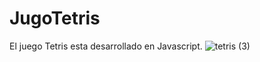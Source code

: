 # JugoTetris
El juego Tetris esta desarrollado en Javascript.
![tetris (3)](https://user-images.githubusercontent.com/67648870/136981943-2c3c8b6a-4618-42c7-b4de-afa6ac1fcfcc.png)
